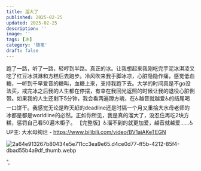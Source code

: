 ```yaml
---
title: 溜大了
published: 2025-02-25
updated: 2025-02-25
description: ''
image: ''
tags: [冰]
category: '随笔'
draft: false 
---
```

跑了一路，听了一路，轻哼到半路。真正的冰。让我想起来我刚吃完芋泥冰淇凌又吃了红豆冰淇淋和方糕后去跑步。冷风吹来我手脚冰凉，心脏隐隐作痛，感觉低血糖，一听到千早爱音的糖叫，血糖上来，支持我跑下去。大学的时间真是不go没法买，戒完冰之后我的人生都在停摆，有幸在我回光返照的时候让我的退役心脏倒带。如果我的人生还剩下5分钟，我会看两遍蹲方魂，在♿越音就越爱♿的结尾喝一口饼干。我感觉无论是昨天赶的deadline还是时隔一个月又重拾大水母老师的冰都是都是worldline的必然。正如你所见，我是真的溜大了，没忍住再吃2块方糕，惩罚自己看50遍木柜子。
【完整版】♿溜不到的就更加爱，越音就越爱……♿ UP主: 大水母绚烂 - https://www.bilibili.com/video/BV1ajAKeTEGN


![2a64e913267b80434e5e711cc3ea9e65.d4ce0d77-ff5b-4212-85f4-dbad55b4a9df_thumb.webp](http://106.55.6.119/static/img/a8943a39d2fb502cd2b40a7aedc5025b.2a64e913267b80434e5e711cc3ea9e65.d4ce0d77-ff5b-4212-85f4-dbad55b4a9df_thumb.webp)



<!-- more -->",